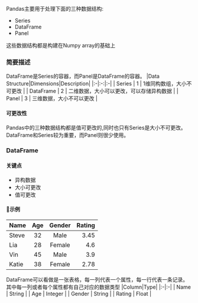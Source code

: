 Pandas主要用于处理下面的三种数据结构:
* Series
* DataFrame
* Panel

这些数据结构都是构建在Numpy array的基础上
### 简要描述
DataFrame是Series的容器，而Panel是DataFrame的容器。
|Data Structure|Dimensions|Description|
|:-|:-:|:-|
| Series | 1 | 1维同构数组，大小不可更改 |
| DataFrame | 2 | 二维数据，大小可以更改，可以存储异构数据 |
| Panel | 3 | 三维数据，大小不可以更改 |
#### 可更改性
Pandas中的三种数据结构都是值可更改的,同时也只有Series是大小不可更改。  
DataFrame和Series较为重要，而Panel则很少使用。
### DataFrame
#### 关键点
* 异构数据
* 大小可更改
* 值可更改
#### 示例

|Name|Age|Gender|Rating|
|:-|:-:|:-:|-:|
| Steve | 32 | Male |	3.45 |
| Lia | 28 | Female |	4.6 |
| Vin | 45 | Male	| 3.9 |
| Katie | 38 | Female | 2.78 |
DataFrame可以看做是一张表格，每一列代表一个属性，每一行代表一条记录。  
其中每一列或者每个属性都有自己对应的数据类型
|Column|Type|
|:-|:-|
| Name | String |
| Age | Integer |
| Gender | String |
| Rating	| Float |
